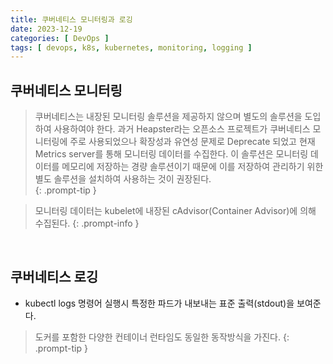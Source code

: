 ```yaml
---
title: 쿠버네티스 모니터링과 로깅
date: 2023-12-19
categories: [ DevOps ]
tags: [ devops, k8s, kubernetes, monitoring, logging ]
---
```


## 쿠버네티스 모니터링

> 쿠버네티스는 내장된 모니터링 솔루션을 제공하지 않으며 별도의 솔루션을 도입하여 사용하여야 한다. 과거 Heapster라는 오픈소스 프로젝트가 쿠버네티스 모니터링에 주로 사용되었으나 확장성과 유연성 문제로 Deprecate 되었고 현재 Metrics server를 통해 모니터링 데이터를 수집한다. 이 솔루션은 모니터링 데이터를 메모리에 저장하는 경량 솔루션이기 때문에 이를 저장하여 관리하기 위한 별도 솔루션을 설치하여 사용하는 것이 권장된다.  
{: .prompt-tip }

> 모니터링 데이터는 kubelet에 내장된 cAdvisor(Container Advisor)에 의해 수집된다.
{: .prompt-info }

<br>

## 쿠버네티스 로깅

- kubectl logs 명령어 실행시 특정한 파드가 내보내는 표준 출력(stdout)을 보여준다.

> 도커를 포함한 다양한 컨테이너 런타임도 동일한 동작방식을 가진다.
{: .prompt-tip }
